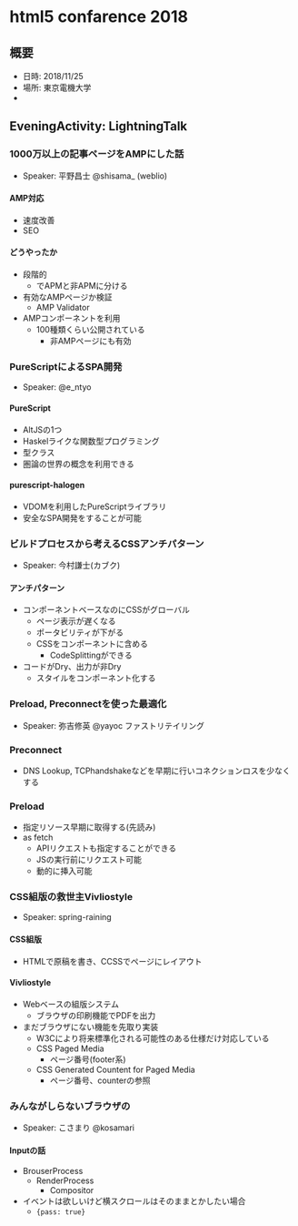 # html5 confarence 2018

## 概要
* 日時: 2018/11/25
* 場所: 東京電機大学
*


## EveningActivity: LightningTalk


### 1000万以上の記事ページをAMPにした話
* Speaker: 平野昌士 @shisama_ (weblio)

#### AMP対応
* 速度改善
* SEO

#### どうやったか
* 段階的
  - <link>でAPMと非APMに分ける
* 有効なAMPページか検証
  - AMP Validator
* AMPコンポーネントを利用
  - 100種類くらい公開されている
    - 非AMPページにも有効


### PureScriptによるSPA開発
* Speaker: @e_ntyo

#### PureScript
* AltJSの1つ
* Haskelライクな関数型プログラミング
* 型クラス
* 圏論の世界の概念を利用できる

#### purescript-halogen
* VDOMを利用したPureScriptライブラリ
* 安全なSPA開発をすることが可能


### ビルドプロセスから考えるCSSアンチパターン
* Speaker: 今村謙士(カブク)

#### アンチパターン
* コンポーネントベースなのにCSSがグローバル
  - ページ表示が遅くなる
  - ポータビリティが下がる
  - CSSをコンポーネントに含める
    - CodeSplittingができる
* コードがDry、出力が非Dry
  - スタイルをコンポーネント化する


### Preload, Preconnectを使った最適化
* Speaker: 弥吉修英 @yayoc ファストリテイリング

### Preconnect
* DNS Lookup, TCPhandshakeなどを早期に行いコネクションロスを少なくする

### Preload
* 指定リソース早期に取得する(先読み)
* as fetch
  - APIリクエストも指定することができる
  - JSの実行前にリクエスト可能
  - 動的に挿入可能


### CSS組版の救世主Vivliostyle
* Speaker: spring-raining

#### CSS組版
* HTMLで原稿を書き、CCSSでページにレイアウト

#### Vivliostyle
* Webベースの組版システム
  - ブラウザの印刷機能でPDFを出力
* まだブラウザにない機能を先取り実装
  - W3Cにより将来標準化される可能性のある仕様だけ対応している
  - CSS Paged Media
    - ページ番号(footer系)
  - CSS Generated Countent for Paged Media
    - ページ番号、counterの参照


### みんながしらないブラウザの
* Speaker: こさまり @kosamari

#### Inputの話
* BrouserProcess
  - RenderProcess
    - Compositor
* イベントは欲しいけど横スクロールはそのままとかしたい場合
  - `{pass: true}`
